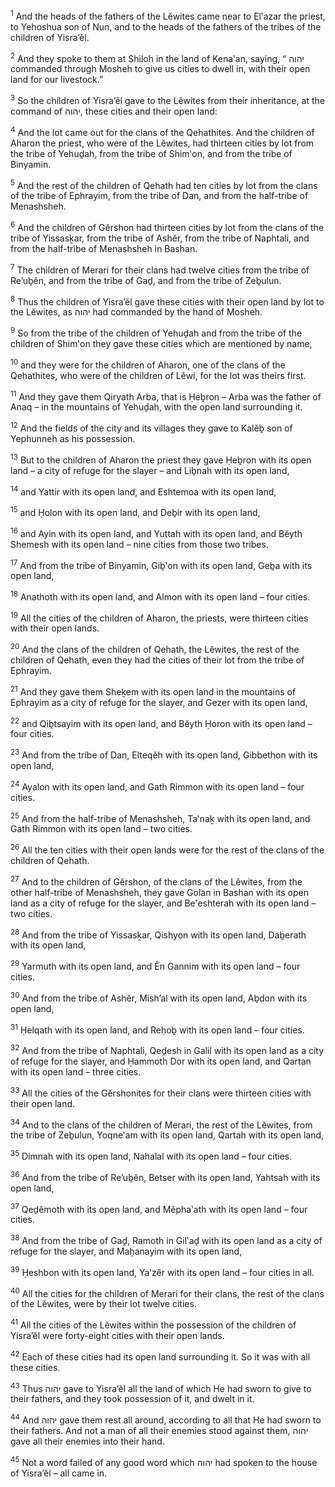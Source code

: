 <sup>1</sup> And the heads of the fathers of the Lĕwites came near to El‛azar the priest, to Yehoshua son of Nun, and to the heads of the fathers of the tribes of the children of Yisra’ĕl.

<sup>2</sup> And they spoke to them at Shiloh in the land of Kena‛an, saying, “ יהוה commanded through Mosheh to give us cities to dwell in, with their open land for our livestock.”

<sup>3</sup> So the children of Yisra’ĕl gave to the Lĕwites from their inheritance, at the command of יהוה, these cities and their open land:

<sup>4</sup> And the lot came out for the clans of the Qehathites. And the children of Aharon the priest, who were of the Lĕwites, had thirteen cities by lot from the tribe of Yehuḏah, from the tribe of Shim‛on, and from the tribe of Binyamin.

<sup>5</sup> And the rest of the children of Qehath had ten cities by lot from the clans of the tribe of Ephrayim, from the tribe of Dan, and from the half-tribe of Menashsheh.

<sup>6</sup> And the children of Gĕrshon had thirteen cities by lot from the clans of the tribe of Yissasḵar, from the tribe of Ashĕr, from the tribe of Naphtali, and from the half-tribe of Menashsheh in Bashan.

<sup>7</sup> The children of Merari for their clans had twelve cities from the tribe of Re’uḇĕn, and from the tribe of Gaḏ, and from the tribe of Zeḇulun.

<sup>8</sup> Thus the children of Yisra’ĕl gave these cities with their open land by lot to the Lĕwites, as יהוה had commanded by the hand of Mosheh.

<sup>9</sup> So from the tribe of the children of Yehuḏah and from the tribe of the children of Shim‛on they gave these cities which are mentioned by name,

<sup>10</sup> and they were for the children of Aharon, one of the clans of the Qehathites, who were of the children of Lĕwi, for the lot was theirs first.

<sup>11</sup> And they gave them Qiryath Arba, that is Ḥeḇron – Arba was the father of Anaq – in the mountains of Yehuḏah, with the open land surrounding it.

<sup>12</sup> And the fields of the city and its villages they gave to Kalĕḇ son of Yephunneh as his possession.

<sup>13</sup> But to the children of Aharon the priest they gave Ḥeḇron with its open land – a city of refuge for the slayer – and Liḇnah with its open land,

<sup>14</sup> and Yattir with its open land, and Eshtemoa with its open land,

<sup>15</sup> and Ḥolon with its open land, and Deḇir with its open land,

<sup>16</sup> and Ayin with its open land, and Yuttah with its open land, and Bĕyth Shemesh with its open land – nine cities from those two tribes.

<sup>17</sup> And from the tribe of Binyamin, Giḇ‛on with its open land, Geḇa with its open land,

<sup>18</sup> Anathoth with its open land, and Almon with its open land – four cities.

<sup>19</sup> All the cities of the children of Aharon, the priests, were thirteen cities with their open lands.

<sup>20</sup> And the clans of the children of Qehath, the Lĕwites, the rest of the children of Qehath, even they had the cities of their lot from the tribe of Ephrayim.

<sup>21</sup> And they gave them Sheḵem with its open land in the mountains of Ephrayim as a city of refuge for the slayer, and Gezer with its open land,

<sup>22</sup> and Qiḇtsayim with its open land, and Bĕyth Ḥoron with its open land – four cities.

<sup>23</sup> And from the tribe of Dan, Elteqĕh with its open land, Gibbethon with its open land,

<sup>24</sup> Ayalon with its open land, and Gath Rimmon with its open land – four cities.

<sup>25</sup> And from the half-tribe of Menashsheh, Ta‛naḵ with its open land, and Gath Rimmon with its open land – two cities.

<sup>26</sup> All the ten cities with their open lands were for the rest of the clans of the children of Qehath.

<sup>27</sup> And to the children of Gĕrshon, of the clans of the Lĕwites, from the other half-tribe of Menashsheh, they gave Golan in Bashan with its open land as a city of refuge for the slayer, and Be‛eshterah with its open land – two cities.

<sup>28</sup> And from the tribe of Yissasḵar, Qishyon with its open land, Daḇerath with its open land,

<sup>29</sup> Yarmuth with its open land, and Ĕn Gannim with its open land – four cities.

<sup>30</sup> And from the tribe of Ashĕr, Mish’al with its open land, Aḇdon with its open land,

<sup>31</sup> Ḥelqath with its open land, and Reḥoḇ with its open land – four cities.

<sup>32</sup> And from the tribe of Naphtali, Qeḏesh in Galil with its open land as a city of refuge for the slayer, and Ḥammoth Dor with its open land, and Qartan with its open land – three cities.

<sup>33</sup> All the cities of the Gĕrshonites for their clans were thirteen cities with their open land.

<sup>34</sup> And to the clans of the children of Merari, the rest of the Lĕwites, from the tribe of Zeḇulun, Yoqne‛am with its open land, Qartah with its open land,

<sup>35</sup> Dimnah with its open land, Nahalal with its open land – four cities.

<sup>36</sup> And from the tribe of Re’uḇĕn, Betser with its open land, Yahtsah with its open land,

<sup>37</sup> Qeḏĕmoth with its open land, and Mĕpha‛ath with its open land – four cities.

<sup>38</sup> And from the tribe of Gaḏ, Ramoth in Gil‛aḏ with its open land as a city of refuge for the slayer, and Maḥanayim with its open land,

<sup>39</sup> Ḥeshbon with its open land, Ya‛zĕr with its open land – four cities in all.

<sup>40</sup> All the cities for the children of Merari for their clans, the rest of the clans of the Lĕwites, were by their lot twelve cities.

<sup>41</sup> All the cities of the Lĕwites within the possession of the children of Yisra’ĕl were forty-eight cities with their open lands.

<sup>42</sup> Each of these cities had its open land surrounding it. So it was with all these cities.

<sup>43</sup> Thus יהוה gave to Yisra’ĕl all the land of which He had sworn to give to their fathers, and they took possession of it, and dwelt in it.

<sup>44</sup> And יהוה gave them rest all around, according to all that He had sworn to their fathers. And not a man of all their enemies stood against them, יהוה gave all their enemies into their hand.

<sup>45</sup> Not a word failed of any good word which יהוה had spoken to the house of Yisra’ĕl – all came in.

